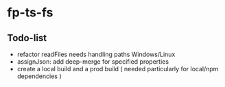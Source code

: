 # fp-ts-fs

## Todo-list

- refactor readFiles needs handling paths Windows/Linux
- assignJson: add deep-merge for specified properties
- create a local build and a prod build ( needed particularly for local/npm dependencies )

